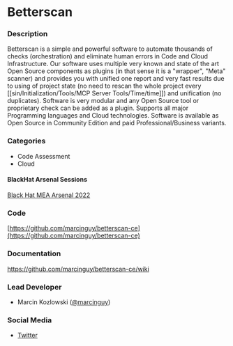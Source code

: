 # Betterscan

### Description
Betterscan is a simple and powerful software to automate thousands of checks (orchestration) and eliminate human errors in Code and Cloud Infrastructure. Our software uses multiple very known and state of the art Open Source components as plugins (in that sense it is a "wrapper", "Meta" scanner) and provides you with unified one report and very fast results due to using of project state (no need to rescan the whole project every [[sin/Initialization/Tools/MCP Server Tools/Time/time]]) and unification (no duplicates). Software is very modular and any Open Source tool or proprietary check can be added as a plugin. Supports all major Programming languages and Cloud technologies. Software is available as Open Source in Community Edition and paid Professional/Business variants.


### Categories
* Code Assessment
* Cloud


#### BlackHat Arsenal Sessions

[Black Hat MEA Arsenal 2022](https://blackhatmea.com/blackhat-arsenal)

              
### Code
[https://github.com/marcinguy/betterscan-ce](https://github.com/marcinguy/betterscan-ce)

### Documentation
https://github.com/marcinguy/betterscan-ce/wiki

### Lead Developer
* Marcin Kozlowski ([@marcinguy](https://twitter.com/marcinguy))

### Social Media 
* [Twitter](https://twitter.com/betterscan)
